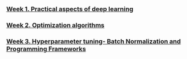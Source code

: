 ### [Week 1. Practical aspects of deep learning](Week%201.%20Practical%20aspects%20of%20deep%20learning)
### [Week 2. Optimization algorithms](Week%202.%20Optimization%20algorithms)
### [Week 3. Hyperparameter tuning- Batch Normalization and Programming Frameworks](Week%203.%20Hyperparameter%20tuning-%20Batch%20Normalization%20and%20Programming%20Frameworks)
